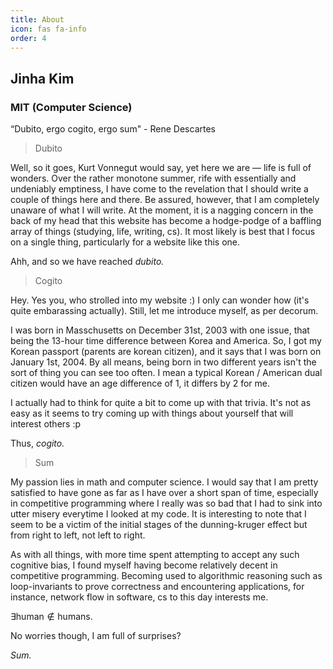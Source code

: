 ```yaml
---
title: About
icon: fas fa-info
order: 4
---
```

## Jinha Kim

### MIT (Computer Science) 

“Dubito, ergo cogito, ergo sum" - Rene Descartes 

> Dubito

Well, so it goes, Kurt Vonnegut would say, yet here we are — life is full of wonders. Over the rather monotone summer, rife with essentially and undeniably emptiness, I have come to the revelation that I should write a couple of things here and there.  Be assured, however, that I am completely unaware of what I will write. At the moment, it is a nagging concern in the back of my head that this website has become a hodge-podge of a baffling array of things (studying, life, writing, cs). It most likely is best that I focus on a single thing, particularly for a website like this one. 

Ahh, and so we have reached *dubito.* 

> Cogito 

Hey. Yes you, who strolled into my website :) I only can wonder how (it's quite embarassing actually). Still, let me introduce myself, as per decorum. 

I was born in Masschusetts on December 31st, 2003 with one issue, that being the 13-hour time difference between Korea and America. So, I got my Korean passport (parents are korean citizen), and it says that I was born on January 1st, 2004. By all means, being born in two different years isn't the sort of thing you can see too often. I mean a typical Korean / American dual citizen would have an age difference of 1, it differs by 2 for me. 

I actually had to think for quite a bit to come up with that trivia. It's not as easy as it seems to try coming up with things about yourself that will interest others :p 

Thus, *cogito.* 

> Sum 

My passion lies in math and computer science. I would say that I am pretty satisfied to have gone as far as I have over a short span of time, especially in competitive programming where I really was so bad that I had to sink into utter misery everytime I looked at my code. It is interesting to note that I seem to be a victim of the initial stages of the dunning-kruger effect but from right to left, not left to right.  

As with all things, with more time spent attempting to accept any such cognitive bias, I found myself having become relatively decent in competitive programming. Becoming used to algorithmic reasoning such as loop-invariants to prove correctness and encountering applications, for instance, network flow in software, cs to this day interests me. 

$\exists{\textrm{human}} \notin \textrm{humans}$. 

No worries though, I am full of surprises?  

*Sum.* 